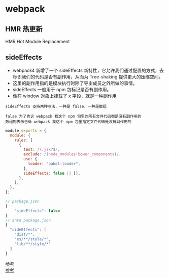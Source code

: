 # webpack

## HMR 热更新

HMR Hot Module Replacement

## sideEffects

- webpack4 新增了一个 sideEffects 新特性，它允许我们通过配置的方式，去标识我们的代码是否有副作用，从而为 Tree-shaking 提供更大的压缩空间。
- 这里的副作用指的是模块执行时除了导出成员之外所做的事情。
- sideEffects 一般用于 npm 包标记是否有副作用。
- 像在 window 对象上挂载了 x 字段，就是一种副作用

```
sideEffects 支持两种写法，一种是 false，一种是数组

false 为了告诉 webpack 我这个 npm 包里的所有文件代码都是没有副作用的
数组则表示告诉 webpack 我这个 npm 包里指定文件代码是没有副作用的
```

```js
module.exports = {
  module: {
    rules: [
      {
        test: /\.jsx?$/,
        exclude: /(node_modules|bower_components)/,
        use: {
          loader: "babel-loader",
        },
        sideEffects: false || [],
      },
    ],
  },
};
```

```js
// package.json
{
    "sideEffects": false
}
// antd package.json
{
  "sideEffects": [
    "dist/*",
    "es/**/style/*",
    "lib/**/style/*"
  ]
}
```

[参考](https://zhuanlan.zhihu.com/p/41795312)  
[参考](https://blog.csdn.net/weixin_45047039/article/details/110387613)
